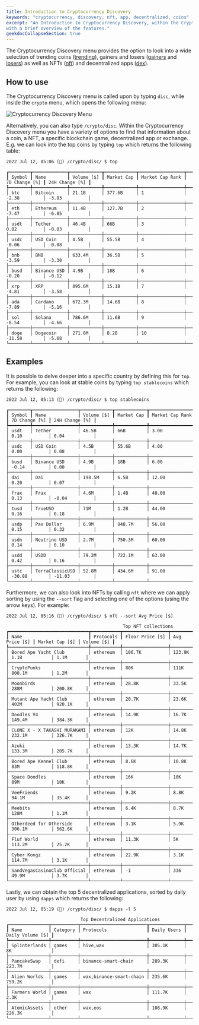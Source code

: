 ```yaml
---
title: Introduction to Cryptocurrency Discovery
keywords: "cryptocurrency, discovery, nft, app, decentralized, coins"
excerpt: "An Introduction to Cryptocurrency Discovery, within the Cryptocurrency Menu,
with a brief overview of the features."
geekdocCollapseSection: true
---
```


The Cryptocurrency Discovery menu provides the option to look into a wide selection of trending coins (<a href="https://openbb-finance.github.io/OpenBBTerminal/terminal/crypto/disc/trending/" target="_blank">trending</a>), gainers and losers
(<a href="https://openbb-finance.github.io/OpenBBTerminal/terminal/crypto/disc/gainers/" target="_blank">gainers</a> and <a href="https://openbb-finance.github.io/OpenBBTerminal/terminal/crypto/disc/losers/" target="_blank">losers</a>) as well as
NFTs (<a href="https://openbb-finance.github.io/OpenBBTerminal/terminal/crypto/disc/nft/" target="_blank">nft</a>) and decentralized apps (<a href="https://openbb-finance.github.io/OpenBBTerminal/terminal/crypto/disc/dex/" target="_blank">dex</a>).

## How to use

The Cryptocurrency Discovery menu is called upon by typing `disc`, while inside the `crypto` menu, which opens the following menu:

![Cryptocurrency Discovery Menu](https://user-images.githubusercontent.com/46355364/178532081-747a3a32-df67-4714-b969-074a4ee3e885.png)

Alternatively, you can also type `/crypto/disc`. Within the Cryptocurrency Discovery menu you have a variety of options
to find that information about a coin, a NFT, a specific blockchain game, decentralized app or exchange. E.g. we can
look into the top coins by typing `top` which returns the following table:

```
2022 Jul 12, 05:06 (🦋) /crypto/disc/ $ top

┏━━━━━━━━┳━━━━━━━━━━━━━┳━━━━━━━━━━━━┳━━━━━━━━━━━━┳━━━━━━━━━━━━━━━━━┳━━━━━━━━━━━━━━━┳━━━━━━━━━━━━━━━━┓
┃ Symbol ┃ Name        ┃ Volume [$] ┃ Market Cap ┃ Market Cap Rank ┃ 7D Change [%] ┃ 24H Change [%] ┃
┡━━━━━━━━╇━━━━━━━━━━━━━╇━━━━━━━━━━━━╇━━━━━━━━━━━━╇━━━━━━━━━━━━━━━━━╇━━━━━━━━━━━━━━━╇━━━━━━━━━━━━━━━━┩
│ btc    │ Bitcoin     │ 21.1B      │ 377.6B     │ 1               │ -2.38         │ -3.83          │
├────────┼─────────────┼────────────┼────────────┼─────────────────┼───────────────┼────────────────┤
│ eth    │ Ethereum    │ 11.4B      │ 127.7B     │ 2               │ -7.47         │ -6.85          │
├────────┼─────────────┼────────────┼────────────┼─────────────────┼───────────────┼────────────────┤
│ usdt   │ Tether      │ 46.4B      │ 66B        │ 3               │ 0.02          │ -0.03          │
├────────┼─────────────┼────────────┼────────────┼─────────────────┼───────────────┼────────────────┤
│ usdc   │ USD Coin    │ 4.5B       │ 55.5B      │ 4               │ -0.06         │ -0.08          │
├────────┼─────────────┼────────────┼────────────┼─────────────────┼───────────────┼────────────────┤
│ bnb    │ BNB         │ 633.4M     │ 36.5B      │ 5               │ -3.59         │ -3.30          │
├────────┼─────────────┼────────────┼────────────┼─────────────────┼───────────────┼────────────────┤
│ busd   │ Binance USD │ 4.9B       │ 18B        │ 6               │ -0.20         │ -0.12          │
├────────┼─────────────┼────────────┼────────────┼─────────────────┼───────────────┼────────────────┤
│ xrp    │ XRP         │ 895.6M     │ 15.1B      │ 7               │ -4.81         │ -3.58          │
├────────┼─────────────┼────────────┼────────────┼─────────────────┼───────────────┼────────────────┤
│ ada    │ Cardano     │ 672.3M     │ 14.6B      │ 8               │ -7.89         │ -5.16          │
├────────┼─────────────┼────────────┼────────────┼─────────────────┼───────────────┼────────────────┤
│ sol    │ Solana      │ 786.6M     │ 11.6B      │ 9               │ -8.54         │ -4.66          │
├────────┼─────────────┼────────────┼────────────┼─────────────────┼───────────────┼────────────────┤
│ doge   │ Dogecoin    │ 271.8M     │ 8.2B       │ 10              │ -11.58        │ -5.68          │
└────────┴─────────────┴────────────┴────────────┴─────────────────┴───────────────┴────────────────┘
```

## Examples

It is possible to delve deeper into a specific country by defining this for `top`. For example, you can look at
stable coins by typing `top stablecoins` which returns the following:

```
2022 Jul 12, 05:13 (🦋) /crypto/disc/ $ top stablecoins

┏━━━━━━━━┳━━━━━━━━━━━━━━━━━┳━━━━━━━━━━━━┳━━━━━━━━━━━━┳━━━━━━━━━━━━━━━━━┳━━━━━━━━━━━━━━━┳━━━━━━━━━━━━━━━━┓
┃ Symbol ┃ Name            ┃ Volume [$] ┃ Market Cap ┃ Market Cap Rank ┃ 7D Change [%] ┃ 24H Change [%] ┃
┡━━━━━━━━╇━━━━━━━━━━━━━━━━━╇━━━━━━━━━━━━╇━━━━━━━━━━━━╇━━━━━━━━━━━━━━━━━╇━━━━━━━━━━━━━━━╇━━━━━━━━━━━━━━━━┩
│ usdt   │ Tether          │ 46.5B      │ 66B        │ 3.00            │ 0.10          │ 0.04           │
├────────┼─────────────────┼────────────┼────────────┼─────────────────┼───────────────┼────────────────┤
│ usdc   │ USD Coin        │ 4.5B       │ 55.6B      │ 4.00            │ 0.00          │ 0.08           │
├────────┼─────────────────┼────────────┼────────────┼─────────────────┼───────────────┼────────────────┤
│ busd   │ Binance USD     │ 4.9B       │ 18B        │ 6.00            │ -0.14         │ 0.00           │
├────────┼─────────────────┼────────────┼────────────┼─────────────────┼───────────────┼────────────────┤
│ dai    │ Dai             │ 198.5M     │ 6.5B       │ 12.00           │ 0.20          │ 0.07           │
├────────┼─────────────────┼────────────┼────────────┼─────────────────┼───────────────┼────────────────┤
│ frax   │ Frax            │ 4.6M       │ 1.4B       │ 40.00           │ 0.13          │ -0.04          │
├────────┼─────────────────┼────────────┼────────────┼─────────────────┼───────────────┼────────────────┤
│ tusd   │ TrueUSD         │ 71M        │ 1.2B       │ 44.00           │ 0.16          │ 0.18           │
├────────┼─────────────────┼────────────┼────────────┼─────────────────┼───────────────┼────────────────┤
│ usdp   │ Pax Dollar      │ 6.9M       │ 848.7M     │ 56.00           │ 0.15          │ 0.32           │
├────────┼─────────────────┼────────────┼────────────┼─────────────────┼───────────────┼────────────────┤
│ usdn   │ Neutrino USD    │ 2.7M       │ 750.3M     │ 60.00           │ 0.14          │ 0.10           │
├────────┼─────────────────┼────────────┼────────────┼─────────────────┼───────────────┼────────────────┤
│ usdd   │ USDD            │ 79.2M      │ 722.1M     │ 63.00           │ 0.42          │ 0.16           │
├────────┼─────────────────┼────────────┼────────────┼─────────────────┼───────────────┼────────────────┤
│ ustc   │ TerraClassicUSD │ 52.8M      │ 434.6M     │ 91.00           │ -30.88        │ -11.03         │
└────────┴─────────────────┴────────────┴────────────┴─────────────────┴───────────────┴────────────────┘
```

Furthermore, we can also look into NFTs by calling `nft` where we can apply sorting by using the `--sort` flag and 
selecting one of the options (using the arrow keys). For example:

```
2022 Jul 12, 05:16 (🦋) /crypto/disc/ $ nft --sort Avg Price [$]

                                            Top NFT collections
┏━━━━━━━━━━━━━━━━━━━━━━━━━━━━━━┳━━━━━━━━━━━┳━━━━━━━━━━━━━━━━━┳━━━━━━━━━━━━━━━┳━━━━━━━━━━━━━━━━┳━━━━━━━━━━━━┓
┃ Name                         ┃ Protocols ┃ Floor Price [$] ┃ Avg Price [$] ┃ Market Cap [$] ┃ Volume [$] ┃
┡━━━━━━━━━━━━━━━━━━━━━━━━━━━━━━╇━━━━━━━━━━━╇━━━━━━━━━━━━━━━━━╇━━━━━━━━━━━━━━━╇━━━━━━━━━━━━━━━━╇━━━━━━━━━━━━┩
│ Bored Ape Yacht Club         │ ethereum  │ 106.7K          │ 123.9K        │ 1.1B           │ 1.1M       │
├──────────────────────────────┼───────────┼─────────────────┼───────────────┼────────────────┼────────────┤
│ CryptoPunks                  │ ethereum  │ 80K             │ 111K          │ 800.1M         │ 1.2M       │
├──────────────────────────────┼───────────┼─────────────────┼───────────────┼────────────────┼────────────┤
│ Moonbirds                    │ ethereum  │ 28.8K           │ 33.5K         │ 288M           │ 200.8K     │
├──────────────────────────────┼───────────┼─────────────────┼───────────────┼────────────────┼────────────┤
│ Mutant Ape Yacht Club        │ ethereum  │ 20.7K           │ 23.6K         │ 402M           │ 920.1K     │
├──────────────────────────────┼───────────┼─────────────────┼───────────────┼────────────────┼────────────┤
│ Doodles V4                   │ ethereum  │ 14.9K           │ 16.7K         │ 149.4M         │ 384.3K     │
├──────────────────────────────┼───────────┼─────────────────┼───────────────┼────────────────┼────────────┤
│ CLONE X - X TAKASHI MURAKAMI │ ethereum  │ 12K             │ 14.8K         │ 232.1M         │ 326.7K     │
├──────────────────────────────┼───────────┼─────────────────┼───────────────┼────────────────┼────────────┤
│ Azuki                        │ ethereum  │ 13.3K           │ 14.7K         │ 133.3M         │ 205.7K     │
├──────────────────────────────┼───────────┼─────────────────┼───────────────┼────────────────┼────────────┤
│ Bored Ape Kennel Club        │ ethereum  │ 8.6K            │ 10.8K         │ 83M            │ 118.8K     │
├──────────────────────────────┼───────────┼─────────────────┼───────────────┼────────────────┼────────────┤
│ Space Doodles                │ ethereum  │ 16K             │ 10K           │ 89M            │ 10K        │
├──────────────────────────────┼───────────┼─────────────────┼───────────────┼────────────────┼────────────┤
│ VeeFriends                   │ ethereum  │ 9.2K            │ 8.8K          │ 94.1M          │ 35.4K      │
├──────────────────────────────┼───────────┼─────────────────┼───────────────┼────────────────┼────────────┤
│ Meebits                      │ ethereum  │ 6.4K            │ 8.7K          │ 128M           │ 1.1M       │
├──────────────────────────────┼───────────┼─────────────────┼───────────────┼────────────────┼────────────┤
│ Otherdeed for Otherside      │ ethereum  │ 3.1K            │ 5.9K          │ 306.1M         │ 562.6K     │
├──────────────────────────────┼───────────┼─────────────────┼───────────────┼────────────────┼────────────┤
│ Fluf World                   │ ethereum  │ 11.3K           │ 5K            │ 113.2M         │ 25.2K      │
├──────────────────────────────┼───────────┼─────────────────┼───────────────┼────────────────┼────────────┤
│ Cyber Kongz                  │ ethereum  │ 22.9K           │ 3.1K          │ 114.7M         │ 3.1K       │
├──────────────────────────────┼───────────┼─────────────────┼───────────────┼────────────────┼────────────┤
│ SandVegasCasinoClub Official │ ethereum  │ -1              │ 336           │ 49.9M          │ 3.7K       │
└──────────────────────────────┴───────────┴─────────────────┴───────────────┴────────────────┴────────────┘
```

Lastly, we can obtain the top 5 decentralized applications, sorted by daily user by using `dapps` which returns
the following:

```
2022 Jul 12, 05:19 (🦋) /crypto/disc/ $ dapps -l 5

                            Top Decentralized Applications
┏━━━━━━━━━━━━━━━┳━━━━━━━━━━┳━━━━━━━━━━━━━━━━━━━━━━━━━┳━━━━━━━━━━━━━┳━━━━━━━━━━━━━━━━━━┓
┃ Name          ┃ Category ┃ Protocols               ┃ Daily Users ┃ Daily Volume [$] ┃
┡━━━━━━━━━━━━━━━╇━━━━━━━━━━╇━━━━━━━━━━━━━━━━━━━━━━━━━╇━━━━━━━━━━━━━╇━━━━━━━━━━━━━━━━━━┩
│ Splinterlands │ games    │ hive,wax                │ 305.1K      │ 8K               │
├───────────────┼──────────┼─────────────────────────┼─────────────┼──────────────────┤
│ PancakeSwap   │ defi     │ binance-smart-chain     │ 289.3K      │ 223.7M           │
├───────────────┼──────────┼─────────────────────────┼─────────────┼──────────────────┤
│ Alien Worlds  │ games    │ wax,binance-smart-chain │ 235.6K      │ 759.2K           │
├───────────────┼──────────┼─────────────────────────┼─────────────┼──────────────────┤
│ Farmers World │ games    │ wax                     │ 111.7K      │ 2.3K             │
├───────────────┼──────────┼─────────────────────────┼─────────────┼──────────────────┤
│ AtomicAssets  │ other    │ wax,eos                 │ 108.9K      │ 226.3K           │
└───────────────┴──────────┴─────────────────────────┴─────────────┴──────────────────┘
```

